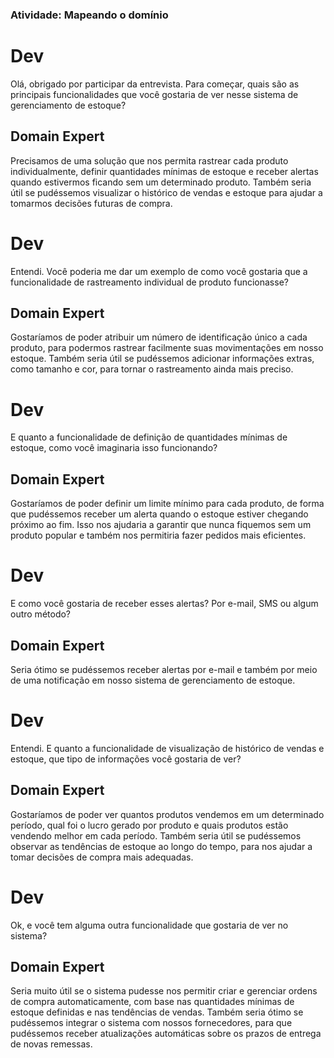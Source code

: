 ### Atividade: Mapeando o domínio

# Dev

Olá, obrigado por participar da entrevista. Para começar, quais são as principais funcionalidades que você gostaria de ver nesse sistema de gerenciamento de estoque?

## Domain Expert

Precisamos de uma solução que nos permita rastrear cada produto individualmente, definir quantidades mínimas de estoque e receber alertas quando estivermos ficando sem um determinado produto. Também seria útil se pudéssemos visualizar o histórico de vendas e estoque para ajudar a tomarmos decisões futuras de compra.

# Dev

Entendi. Você poderia me dar um exemplo de como você gostaria que a funcionalidade de rastreamento individual de produto funcionasse?

## Domain Expert

Gostaríamos de poder atribuir um número de identificação único a cada produto, para podermos rastrear facilmente suas movimentações em nosso estoque. Também seria útil se pudéssemos adicionar informações extras, como tamanho e cor, para tornar o rastreamento ainda mais preciso.

# Dev

E quanto a funcionalidade de definição de quantidades mínimas de estoque, como você imaginaria isso funcionando?

## Domain Expert

Gostaríamos de poder definir um limite mínimo para cada produto, de forma que pudéssemos receber um alerta quando o estoque estiver chegando próximo ao fim. Isso nos ajudaria a garantir que nunca fiquemos sem um produto popular e também nos permitiria fazer pedidos mais eficientes.

# Dev

E como você gostaria de receber esses alertas? Por e-mail, SMS ou algum outro método?

## Domain Expert

Seria ótimo se pudéssemos receber alertas por e-mail e também por meio de uma notificação em nosso sistema de gerenciamento de estoque.

# Dev

Entendi. E quanto a funcionalidade de visualização de histórico de vendas e estoque, que tipo de informações você gostaria de ver?

## Domain Expert

Gostaríamos de poder ver quantos produtos vendemos em um determinado período, qual foi o lucro gerado por produto e quais produtos estão vendendo melhor em cada período. Também seria útil se pudéssemos observar as tendências de estoque ao longo do tempo, para nos ajudar a tomar decisões de compra mais adequadas.

# Dev

Ok, e você tem alguma outra funcionalidade que gostaria de ver no sistema?

## Domain Expert

Seria muito útil se o sistema pudesse nos permitir criar e gerenciar ordens de compra automaticamente, com base nas quantidades mínimas de estoque definidas e nas tendências de vendas. Também seria ótimo se pudéssemos integrar o sistema com nossos fornecedores, para que pudéssemos receber atualizações automáticas sobre os prazos de entrega de novas remessas.
